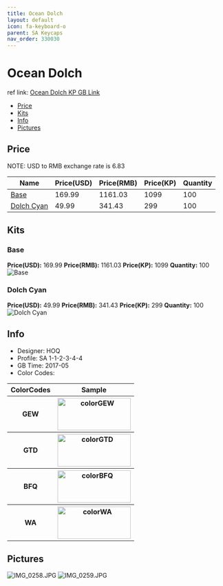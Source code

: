 ```yaml
---
title: Ocean Dolch 
layout: default
icon: fa-keyboard-o
parent: SA Keycaps
nav_order: 330030
---
```


# Ocean Dolch 

ref link: [Ocean Dolch KP GB Link](https://item.taobao.com/item.htm?spm=a1z10.5-c.w4002-16700525824.68.327e2ca4xEhGp4&id=550161859886)

* [Price](#price)
* [Kits](#kits)
* [Info](#info)
* [Pictures](#pictures)


## Price  
NOTE: USD to RMB exchange rate is 6.83

| Name          | Price(USD)    |  Price(RMB) |  Price(KP) | Quantity |
| ------------- | ------------- |  ---------- |  --------- | -------- |
|[Base](#base)|169.99|1161.03|1099|100|
|[Dolch Cyan](#dolchcyan)|49.99|341.43|299|100|


## Kits
### Base
**Price(USD):** 169.99    **Price(RMB):** 1161.03    **Price(KP):** 1099    **Quantity:** 100
<img src="{{ 'assets/images/sa-keycaps/oceandolch/kits_pics/base.png' | relative_url }}" alt="Base" class="image featured">

### Dolch Cyan
**Price(USD):** 49.99    **Price(RMB):** 341.43    **Price(KP):** 299    **Quantity:** 100
<img src="{{ 'assets/images/sa-keycaps/oceandolch/kits_pics/dolch-cyan.png' | relative_url }}" alt="Dolch Cyan" class="image featured">


## Info
* Designer: HOQ
* Profile: SA 1-1-2-3-4-4
* GB Time: 2017-05
* Color Codes:  
<table style="width:100%">
  <tr>
    <th>ColorCodes</th>
    <th>Sample</th>
  </tr>
  <tr>
    <th>GEW</th>
    <th><img src="{{ 'assets/images/sa-keycaps/SP_ColorCodes/abs/SP_Abs_ColorCodes_GEW.png' | relative_url }}" alt="colorGEW" height="75" width="170"></th>
  </tr>
  <tr>
    <th>GTD</th>
    <th><img src="{{ 'assets/images/sa-keycaps/SP_ColorCodes/abs/SP_Abs_ColorCodes_GTD.png' | relative_url }}" alt="colorGTD" height="75" width="170"></th>
  </tr>
  <tr>
    <th>BFQ</th>
    <th><img src="{{ 'assets/images/sa-keycaps/SP_ColorCodes/abs/SP_Abs_ColorCodes_BFQ.png' | relative_url }}" alt="colorBFQ" height="75" width="170"></th>
  </tr>
  <tr>
    <th>WA</th>
    <th><img src="{{ 'assets/images/sa-keycaps/SP_ColorCodes/abs/SP_Abs_ColorCodes_WA.png' | relative_url }}" alt="colorWA" height="75" width="170"></th>
  </tr>
</table>


## Pictures
<img src="{{ 'assets/images/sa-keycaps/oceandolch/rendering_pics/IMG_0258.JPG' | relative_url }}" alt="IMG_0258.JPG" class="image featured">
<img src="{{ 'assets/images/sa-keycaps/oceandolch/rendering_pics/IMG_0259.JPG' | relative_url }}" alt="IMG_0259.JPG" class="image featured">
